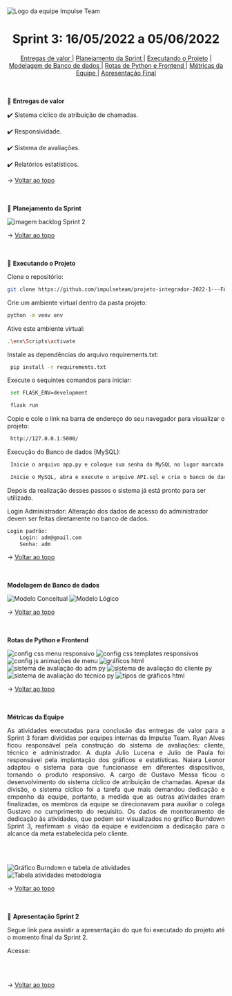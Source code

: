 <br id="topo">

![Logo da equipe Impulse Team](https://github.com/impulseteam/projeto-integrador-2022-1---FATEC-DSM/blob/main/imagens%20read.me/Impulse%20Team%20logo.png)

<h1 align="center"> Sprint 3: 16/05/2022 a 05/06/2022 </h1>

<p align="center"> 
  <a href="#entrega"> Entregas de valor </a>             |                
  <a href="#planejamento"> Planejamento da Sprint </a>   |
  <a href="#execproje">Executando o Projeto</a>          |  
  <a href="#modbanco"> Modelagem de Banco de dados </a>  |
  <a href="#rotasfront"> Rotas de Python e Frontend </a> |
  <a href="#metequipe"> Métricas da Equipe </a>          |
  <a href="#apfinal"> Apresentação Final </a> </p>             

<br>

</br>
  
<span id="entrega">
🎯 <b>Entregas de valor</b>
<p></p>
<p> ✔️ Sistema cíclico de atribuição de chamadas. </p> 	
<p> ✔️ Responsividade. </p> 
<p> ✔️ Sistema de avaliações. </p> 
<p> ✔️ Relatórios estatísticos. </p>   
  

→ [Voltar ao topo](#topo)
  
<br>
</br>
  
<span id="planejamento">
📑 <b>Planejamento da Sprint</b>
<p></p> 
  
![imagem backlog Sprint 2](https://github.com/impulseteam/projeto-integrador-2022-1---FATEC-DSM/blob/main/planejamento/sprint-3/backlog%20sprint%203.png)  
  
  
→ [Voltar ao topo](#topo)

<br>
</br>

<span id="execproje">
📝 <b>Executando o Projeto</b>
<p></p>

Clone o repositório:
```bash
git clone https://github.com/impulseteam/projeto-integrador-2022-1---FATEC-DSM.git
```

Crie um ambiente virtual dentro da pasta projeto:
```bash
python -m venv env
```
Ative este ambiente virtual:
```bash
.\env\Scripts\activate
```
Instale as dependências do arquivo requirements.txt:
```bash
 pip install -r requirements.txt
```
Execute o sequintes comandos para iniciar:

```bash
 set FLASK_ENV=development
```

```bash
 flask run
```
Copie e cole o link na barra de endereço do seu navegador para visualizar o projeto:

```bash
 http://127.0.0.1:5000/
```

Execução do Banco de dados (MySQL):

```bash
 Inicie o arquivo app.py e coloque sua senha do MySQL no lugar marcado. 
```

```bash
 Inicie o MySQL, abra e execute o arquivo API.sql e crie o banco de dados.  
```
Depois da realização desses passos o sistema já está pronto para ser utilizado.

Login Administrador:
Alteração dos dados de acesso do administrador devem ser feitas diretamente no banco de dados.
	
```bash
Login padrão:	
	Login: adm@gmail.com
	Senha: adm
```
  
→ [Voltar ao topo](#topo)
  
<br>
</br>  
  
<span id="modbanco">
<b> Modelagem de Banco de dados </b>
<p></p> 

![Modelo Conceitual](https://github.com/impulseteam/projeto-integrador-2022-1---FATEC-DSM/blob/main/planejamento/sprint-3/Modelo_Conceitual_-_SP-03.png)
![Modelo Lógico](https://github.com/impulseteam/projeto-integrador-2022-1---FATEC-DSM/blob/main/planejamento/sprint-3/Modelo_Logico_-_SP-03.png)	

→ [Voltar ao topo](#topo)
  
<br>
</br>  
  
<span id="rotasfront">
<b> Rotas de Python e Frontend </b>
<p></p> 
  
![config css menu responsivo](https://github.com/impulseteam/projeto-integrador-2022-1---FATEC-DSM/blob/main/planejamento/sprint-3/config%20css%20menu%20responsivo.png)
![config css templates responsivos](https://github.com/impulseteam/projeto-integrador-2022-1---FATEC-DSM/blob/main/planejamento/sprint-3/config%20css%20templates%20responsivos.png)
![config js animações de menu](https://github.com/impulseteam/projeto-integrador-2022-1---FATEC-DSM/blob/main/planejamento/sprint-3/config%20js%20anima%C3%A7%C3%B5es%20de%20menu.png)
![gráficos html](https://github.com/impulseteam/projeto-integrador-2022-1---FATEC-DSM/blob/main/planejamento/sprint-3/gr%C3%A1ficos%20html.png)
![sistema de avaliação do adm py](https://github.com/impulseteam/projeto-integrador-2022-1---FATEC-DSM/blob/main/planejamento/sprint-3/sistema%20de%20avalia%C3%A7%C3%A3o%20do%20adm%20py.png)
![sistema de avaliação do cliente py](https://github.com/impulseteam/projeto-integrador-2022-1---FATEC-DSM/blob/main/planejamento/sprint-3/sistema%20de%20avalia%C3%A7%C3%A3o%20do%20cliente%20py.png)
![sistema de avaliação do técnico py](https://github.com/impulseteam/projeto-integrador-2022-1---FATEC-DSM/blob/main/planejamento/sprint-3/sistema%20de%20avalia%C3%A7%C3%A3o%20do%20t%C3%A9cnico%20py.png)
![tipos de gráficos html](https://github.com/impulseteam/projeto-integrador-2022-1---FATEC-DSM/blob/main/planejamento/sprint-3/tipos%20de%20gr%C3%A1ficos%20html.png)
 
   
 → [Voltar ao topo](#topo)
  
<br>
</br> 
  
<span id="metequipe">
<b> Métricas da Equipe </b>
<p></p> 
<p align="justify">As atividades executadas para conclusão das entregas de valor para a Sprint 3 foram divididas por equipes internas da Impulse Team. Ryan Alves ficou responsável pela construção do sistema de avaliações: cliente, técnico e administrador. A dupla Julio Lucena e Julio de Paula foi responsável pela implantação dos gráficos e estatísticas. Naiara Leonor adaptou o sistema para que funcionasse em diferentes dispositivos, tornando o produto responsivo. A cargo de Gustavo Messa ficou o desenvolvimento do sistema cíclico de atribuição de chamadas. 
Apesar da divisão, o sistema cíclico foi a tarefa que mais demandou dedicação e empenho da equipe, portanto, a medida que as outras atividades eram finalizadas, os membros da equipe se direcionavam para auxiliar o colega Gustavo no cumprimento do requisito. Os dados de monitoramento de dedicação às atividades, que podem ser visualizados no gráfico Burndown Sprint 3, reafirmam a visão da equipe e evidenciam a dedicação para o alcance da meta estabelecida pelo cliente. 
  
<br></br>  

![Gráfico Burndown e tabela de atividades](https://github.com/impulseteam/projeto-integrador-2022-1---FATEC-DSM/blob/main/planejamento/sprint-3/M%C3%A9tricas%20da%20equipe%201%20-%20Impulse%20Team%20-%201DSM%202022-1.png)  
![Tabela atividades metodologia](https://github.com/impulseteam/projeto-integrador-2022-1---FATEC-DSM/blob/main/planejamento/sprint-3/M%C3%A9tricas%20da%20equipe%202%20-%20Impulse%20Team%20-%201DSM%202022-1.png)   
  
→ [Voltar ao topo](#topo)
  
<br>
</br>
  
  
<span id="apfinal">
🏁 <b>Apresentação Sprint 2</b>
<p align="justify">Segue link para assistir a apresentação do que foi executado do projeto até o momento final da Sprint 2.</p> 
<p align="justify">Acesse: </p>  
<br></br>

→ [Voltar ao topo](#topo)
  
<br>
</br>
